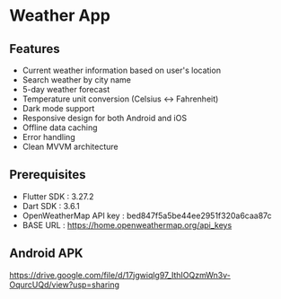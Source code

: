 # Weather App

## Features

- Current weather information based on user's location
- Search weather by city name
- 5-day weather forecast
- Temperature unit conversion (Celsius ↔ Fahrenheit)
- Dark mode support
- Responsive design for both Android and iOS
- Offline data caching
- Error handling
- Clean MVVM architecture

## Prerequisites

- Flutter SDK : 3.27.2
- Dart SDK : 3.6.1
- OpenWeatherMap API key : bed847f5a5be44ee2951f320a6caa87c
- BASE URL : https://home.openweathermap.org/api_keys

## Android APK
https://drive.google.com/file/d/17jgwiqlg97_IthIOQzmWn3v-OqurcUQd/view?usp=sharing
